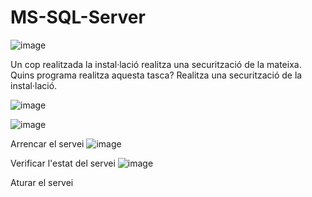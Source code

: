 # MS-SQL-Server
![image](https://github.com/user-attachments/assets/01541560-d411-48b5-905d-504ae6ea479f)

Un cop realitzada la instal·lació realitza una securització de la mateixa. Quins programa realitza aquesta tasca? Realitza una securització de la instal·lació.

![image](https://github.com/user-attachments/assets/fd0baa83-d768-4ebe-a4d6-5d0e83b2b306)

![image](https://github.com/user-attachments/assets/e23a7cc4-ad48-41bf-a462-b79ef782cd1f)

 Arrencar el servei
![image](https://github.com/user-attachments/assets/cba69150-b048-477c-919c-95dc94b6a32b)

 Verificar l'estat del servei
 ![image](https://github.com/user-attachments/assets/d5ed131a-e943-4aed-a374-56a81a46d635)

Aturar el servei





